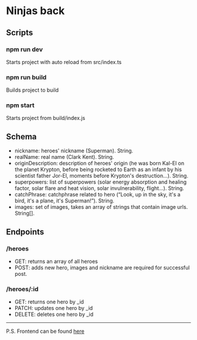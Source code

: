 # Ninjas back

<h2>Scripts</h2>
<h3>npm run dev</h3>
<p>Starts project with auto reload from src/index.ts</p>
<h3>npm run build</h3>
<p>Builds project to build</p>
<h3>npm start</h3>
<p>Starts project from build/index.js</p>

<h2>Schema</h2>
<ul>
<li>nickname: heroes' nickname (Superman). String. </li>
<li>realName: real name (Clark Kent). String. </li>
<li>originDescription: description of heroes' origin (he was born Kal-El on the planet Krypton, before being rocketed to
Earth as an infant by his scientist father Jor-El, moments before Krypton's destruction...). String.</li>
<li>superpowers: list of superpowers (solar energy absorption and healing factor, solar flare and heat vision,
solar invulnerability, flight...). String.</li>
<li>
catchPhrase: catchphrase related to hero (“Look, up in the sky, it's a bird, it's a plane, it's Superman!”). String.
</li>
<li>
images: set of images, takes an array of strings that contain image urls. String[].
</li>
</ul>

<h2>Endpoints</h2>
<h3>/heroes</h3>
<ul>
<li>GET: returns an array of all heroes</li>
<li>POST: adds new hero, images and nickname are required for successful post.</li>
</ul>
<h3>/heroes/:id</h3>
<ul>
<li>GET: returns one hero by _id</li>
<li>PATCH: updates one hero by _id</li>
<li>DELETE: deletes one hero by _id</li>
</ul>
<hr>
P.S.
Frontend can be found <a href="https://github.com/YegorZh/Superheroes">here</a>
